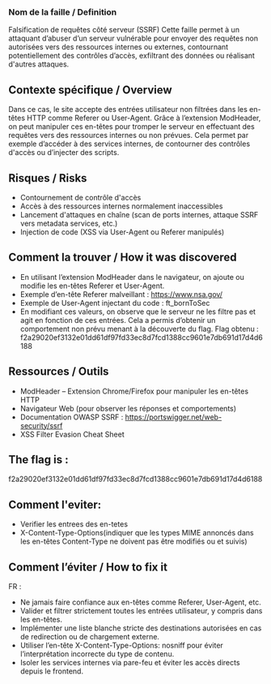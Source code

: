 ### Nom de la faille / Definition
Falsification de requêtes côté serveur (SSRF)
Cette faille permet à un attaquant d’abuser d’un serveur vulnérable pour envoyer des requêtes non autorisées vers des ressources internes ou externes, contournant potentiellement des contrôles d’accès, exfiltrant des données ou réalisant d'autres attaques.

## Contexte spécifique / Overview
Dans ce cas, le site accepte des entrées utilisateur non filtrées dans les en-têtes HTTP comme Referer ou User-Agent. Grâce à l’extension ModHeader, on peut manipuler ces en-têtes pour tromper le serveur en effectuant des requêtes vers des ressources internes ou non prévues. Cela permet par exemple d’accéder à des services internes, de contourner des contrôles d'accès ou d’injecter des scripts.

## Risques / Risks
- Contournement de contrôle d'accès
- Accès à des ressources internes normalement inaccessibles
- Lancement d'attaques en chaîne (scan de ports internes, attaque SSRF vers metadata services, etc.)
- Injection de code (XSS via User-Agent ou Referer manipulés)

## Comment la trouver / How it was discovered

- En utilisant l’extension ModHeader dans le navigateur, on ajoute ou modifie les en-têtes Referer et User-Agent.
- Exemple d’en-tête Referer malveillant : https://www.nsa.gov/
- Exemple de User-Agent injectant du code : ft_bornToSec
- En modifiant ces valeurs, on observe que le serveur ne les filtre pas et agit en fonction de ces entrées. Cela a permis d’obtenir un comportement non prévu menant à la découverte du flag.
Flag obtenu :
f2a29020ef3132e01dd61df97fd33ec8d7fcd1388cc9601e7db691d17d4d6188

## Ressources / Outils
- ModHeader – Extension Chrome/Firefox pour manipuler les en-têtes HTTP
- Navigateur Web (pour observer les réponses et comportements)
- Documentation OWASP SSRF : https://portswigger.net/web-security/ssrf
- XSS Filter Evasion Cheat Sheet

## The flag is :
f2a29020ef3132e01dd61df97fd33ec8d7fcd1388cc9601e7db691d17d4d6188

## Comment l'eviter:
- Verifier les entrees des en-tetes
- X-Content-Type-Options(indiquer que les types MIME annoncés dans les en-têtes Content-Type ne doivent pas être modifiés ou et suivis)

## Comment l’éviter / How to fix it
FR :
- Ne jamais faire confiance aux en-têtes comme Referer, User-Agent, etc.
- Valider et filtrer strictement toutes les entrées utilisateur, y compris dans les en-têtes.
- Implémenter une liste blanche stricte des destinations autorisées en cas de redirection ou de chargement externe.
- Utiliser l’en-tête X-Content-Type-Options: nosniff pour éviter l’interprétation incorrecte du type de contenu.
- Isoler les services internes via pare-feu et éviter les accès directs depuis le frontend.
